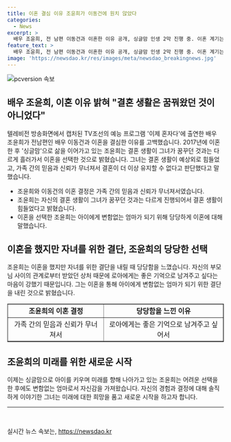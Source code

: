 ```yaml
---
title: 이혼 결심 이유 조윤희가 이동건에 원치 않았다
categories:
  - News
excerpt: >
  배우 조윤희, 전 남편 이동건과 이혼한 이유 공개, 싱글맘 인생 2막 진행 중. 이혼 계기는 결혼 생활과 맞지 않아 선언. 전 남편은 이혼 원치 않아. 가족 간 믿음과 신뢰 부족으로 이혼 결심. 아이를 위해 이혼 의사 당당히 전달. 아이는 냉랭한 가정 분위기에서 자랄 권리 없어 강조.
feature_text: >
  배우 조윤희, 전 남편 이동건과 이혼한 이유 공개, 싱글맘 인생 2막 진행 중. 이혼 계기는 결혼 생활과 맞지 않아 선언. 전 남편은 이혼 원치 않아. 가족 간 믿음과 신뢰 부족으로 이혼 결심. 아이를 위해 이혼 의사 당당히 전달. 아이는 냉랭한 가정 분위기에서 자랄 권리 없어 강조.
image: 'https://newsdao.kr/res/images/meta/newsdao_breakingnews.jpg'
---
```


<p><img src="https://newsdao.kr/res/images/meta/newsdao_breakingnews.jpg" alt="pcversion 속보" /></p>

<h2 data-ke-size="size26">배우 조윤희, 이혼 이유 밝혀 "결혼 생활은 꿈꿔왔던 것이 아니었다"</h2>

<p data-ke-size="size16">텔레비전 방송화면에서 캡처된 TV조선의 예능 프로그램 '이제 혼자다'에 출연한 배우 조윤희가 전남편인 배우 이동건과 이혼을 결심한 이유를 고백했습니다. 2017년에 이혼한 후 '싱글맘'으로 삶을 이어가고 있는 조윤희는 결혼 생활이 그녀가 꿈꾸던 것과는 다르게 흘러가서 이혼을 선택한 것으로 밝혔습니다. 그녀는 결혼 생활이 예상외로 힘들었고, 가족 간의 믿음과 신뢰가 무너져서 결혼이 더 이상 유지할 수 없다고 판단했다고 말했습니다.</p>

<ul>
  <li>조윤희와 이동건의 이혼 결정은 가족 간의 믿음과 신뢰가 무너져서였습니다.</li>
  <li>조윤희는 자신의 결혼 생활이 그녀가 꿈꾸던 것과는 다르게 진행되어서 결혼 생활이 힘들었다고 밝혔습니다.</li>
  <li>이혼을 선택한 조윤희는 아이에게 변함없는 엄마가 되기 위해 당당하게 이혼에 대해 말했습니다.</li>
</ul>

<h2 data-ke-size="size26">이혼을 했지만 자녀를 위한 결단, 조윤희의 당당한 선택</h2>

<p data-ke-size="size16">조윤희는 이혼을 했지만 자녀를 위한 결단을 내릴 때 당당함을 느꼈습니다. 자신의 부모님 사이의 관계로부터 받았던 상처 때문에 로아에게는 좋은 기억으로 남겨주고 싶다는 마음이 강했기 때문입니다. 그는 이혼을 통해 아이에게 변함없는 엄마가 되기 위한 결단을 내린 것으로 밝혔습니다.</p>

<table border="1" cellspacing="0" cellpadding="0">
  <tbody>
    <tr>
      <td style="text-align: center; height: 17px;"><b>조윤희의 이혼 결정</b></td>
      <td style="text-align: center; height: 17px;"><b>당당함을 느낀 이유</b></td>
    </tr>
    <tr>
      <td style="text-align: center; height: 17px;">가족 간의 믿음과 신뢰가 무너져서</td>
      <td style="text-align: center; height: 17px;">로아에게는 좋은 기억으로 남겨주고 싶어서</td>
    </tr>
  </tbody>
</table>

<h2 data-ke-size="size26">조윤희의 미래를 위한 새로운 시작</h2>

<p data-ke-size="size16">이제는 싱글맘으로 아이를 키우며 미래를 향해 나아가고 있는 조윤희는 어려운 선택을 한 후에도 변함없는 엄마로서 자신감을 가져왔습니다. 자신의 경험과 결정에 대해 솔직하게 이야기한 그녀는 미래에 대한 희망을 품고 새로운 시작을 하고자 합니다.</p>

<hr>

<p data-ke-size="size16">&nbsp;</p>
실시간 뉴스 속보는, <a href="https://newsdao.kr" rel="dofollow">https://newsdao.kr</a>


